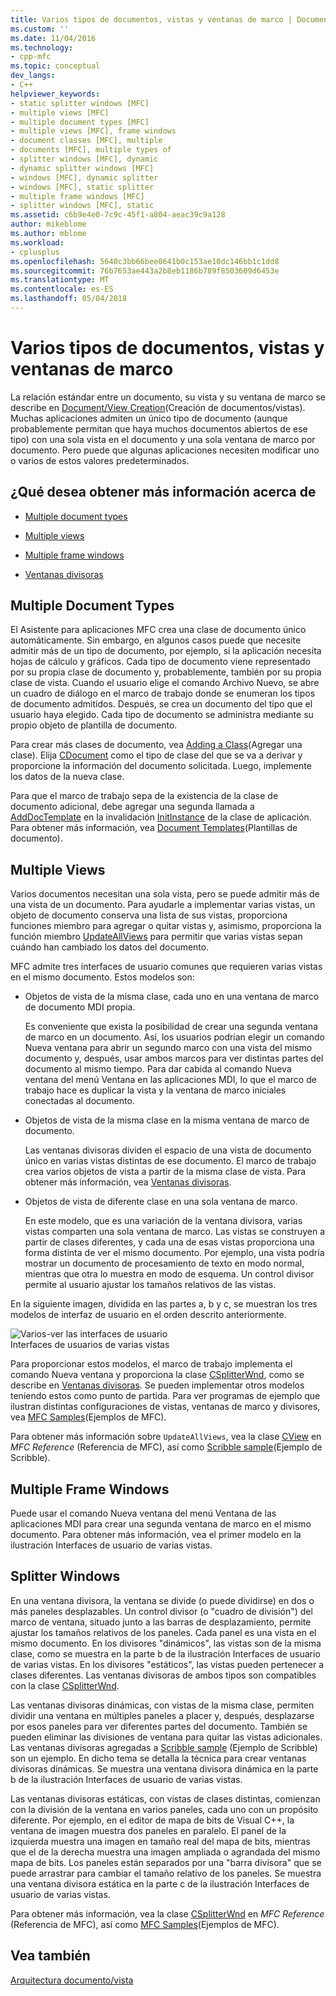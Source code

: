 ```yaml
---
title: Varios tipos de documentos, vistas y ventanas de marco | Documentos de Microsoft
ms.custom: ''
ms.date: 11/04/2016
ms.technology:
- cpp-mfc
ms.topic: conceptual
dev_langs:
- C++
helpviewer_keywords:
- static splitter windows [MFC]
- multiple views [MFC]
- multiple document types [MFC]
- multiple views [MFC], frame windows
- document classes [MFC], multiple
- documents [MFC], multiple types of
- splitter windows [MFC], dynamic
- dynamic splitter windows [MFC]
- windows [MFC], dynamic splitter
- windows [MFC], static splitter
- multiple frame windows [MFC]
- splitter windows [MFC], static
ms.assetid: c6b9e4e0-7c9c-45f1-a804-aeac39c9a128
author: mikeblome
ms.author: mblome
ms.workload:
- cplusplus
ms.openlocfilehash: 5640c3bb66bee0641b0c153ae10dc146bb1c1dd8
ms.sourcegitcommit: 76b7653ae443a2b8eb1186b789f8503609d6453e
ms.translationtype: MT
ms.contentlocale: es-ES
ms.lasthandoff: 05/04/2018
---
```

# <a name="multiple-document-types-views-and-frame-windows"></a>Varios tipos de documentos, vistas y ventanas de marco
La relación estándar entre un documento, su vista y su ventana de marco se describe en [Document/View Creation](../mfc/document-view-creation.md)(Creación de documentos/vistas). Muchas aplicaciones admiten un único tipo de documento (aunque probablemente permitan que haya muchos documentos abiertos de ese tipo) con una sola vista en el documento y una sola ventana de marco por documento. Pero puede que algunas aplicaciones necesiten modificar uno o varios de estos valores predeterminados.  
  
## <a name="what-do-you-want-to-know-more-about"></a>¿Qué desea obtener más información acerca de  
  
-   [Multiple document types](#_core_multiple_document_types)  
  
-   [Multiple views](#_core_multiple_views)  
  
-   [Multiple frame windows](#_core_multiple_frame_windows)  
  
-   [Ventanas divisoras](#_core_splitter_windows)  
  
##  <a name="_core_multiple_document_types"></a> Multiple Document Types  
 El Asistente para aplicaciones MFC crea una clase de documento único automáticamente. Sin embargo, en algunos casos puede que necesite admitir más de un tipo de documento, por ejemplo, si la aplicación necesita hojas de cálculo y gráficos. Cada tipo de documento viene representado por su propia clase de documento y, probablemente, también por su propia clase de vista. Cuando el usuario elige el comando Archivo Nuevo, se abre un cuadro de diálogo en el marco de trabajo donde se enumeran los tipos de documento admitidos. Después, se crea un documento del tipo que el usuario haya elegido. Cada tipo de documento se administra mediante su propio objeto de plantilla de documento.  
  
 Para crear más clases de documento, vea [Adding a Class](../ide/adding-a-class-visual-cpp.md)(Agregar una clase). Elija [CDocument](../mfc/reference/cdocument-class.md) como el tipo de clase del que se va a derivar y proporcione la información del documento solicitada. Luego, implemente los datos de la nueva clase.  
  
 Para que el marco de trabajo sepa de la existencia de la clase de documento adicional, debe agregar una segunda llamada a [AddDocTemplate](../mfc/reference/cwinapp-class.md#adddoctemplate) en la invalidación [InitInstance](../mfc/reference/cwinapp-class.md#initinstance) de la clase de aplicación. Para obtener más información, vea [Document Templates](../mfc/document-templates-and-the-document-view-creation-process.md)(Plantillas de documento).  
  
##  <a name="_core_multiple_views"></a> Multiple Views  
 Varios documentos necesitan una sola vista, pero se puede admitir más de una vista de un documento. Para ayudarle a implementar varias vistas, un objeto de documento conserva una lista de sus vistas, proporciona funciones miembro para agregar o quitar vistas y, asimismo, proporciona la función miembro [UpdateAllViews](../mfc/reference/cdocument-class.md#updateallviews) para permitir que varias vistas sepan cuándo han cambiado los datos del documento.  
  
 MFC admite tres interfaces de usuario comunes que requieren varias vistas en el mismo documento. Estos modelos son:  
  
-   Objetos de vista de la misma clase, cada uno en una ventana de marco de documento MDI propia.  
  
     Es conveniente que exista la posibilidad de crear una segunda ventana de marco en un documento. Así, los usuarios podrían elegir un comando Nueva ventana para abrir un segundo marco con una vista del mismo documento y, después, usar ambos marcos para ver distintas partes del documento al mismo tiempo. Para dar cabida al comando Nueva ventana del menú Ventana en las aplicaciones MDI, lo que el marco de trabajo hace es duplicar la vista y la ventana de marco iniciales conectadas al documento.  
  
-   Objetos de vista de la misma clase en la misma ventana de marco de documento.  
  
     Las ventanas divisoras dividen el espacio de una vista de documento único en varias vistas distintas de ese documento. El marco de trabajo crea varios objetos de vista a partir de la misma clase de vista. Para obtener más información, vea [Ventanas divisoras](#_core_splitter_windows).  
  
-   Objetos de vista de diferente clase en una sola ventana de marco.  
  
     En este modelo, que es una variación de la ventana divisora, varias vistas comparten una sola ventana de marco. Las vistas se construyen a partir de clases diferentes, y cada una de esas vistas proporciona una forma distinta de ver el mismo documento. Por ejemplo, una vista podría mostrar un documento de procesamiento de texto en modo normal, mientras que otra lo muestra en modo de esquema. Un control divisor permite al usuario ajustar los tamaños relativos de las vistas.  
  
 En la siguiente imagen, dividida en las partes a, b y c, se muestran los tres modelos de interfaz de usuario en el orden descrito anteriormente.  
  
 ![Varios&#45;ver las interfaces de usuario](../mfc/media/vc37a71.gif "vc37a71")  
Interfaces de usuarios de varias vistas  
  
 Para proporcionar estos modelos, el marco de trabajo implementa el comando Nueva ventana y proporciona la clase [CSplitterWnd](../mfc/reference/csplitterwnd-class.md), como se describe en [Ventanas divisoras](#_core_splitter_windows). Se pueden implementar otros modelos teniendo estos como punto de partida. Para ver programas de ejemplo que ilustran distintas configuraciones de vistas, ventanas de marco y divisores, vea [MFC Samples](../visual-cpp-samples.md)(Ejemplos de MFC).  
  
 Para obtener más información sobre `UpdateAllViews`, vea la clase [CView](../mfc/reference/cview-class.md) en *MFC Reference* (Referencia de MFC), así como [Scribble sample](../visual-cpp-samples.md)(Ejemplo de Scribble).  
  
##  <a name="_core_multiple_frame_windows"></a> Multiple Frame Windows  
 Puede usar el comando Nueva ventana del menú Ventana de las aplicaciones MDI para crear una segunda ventana de marco en el mismo documento. Para obtener más información, vea el primer modelo en la ilustración Interfaces de usuario de varias vistas.  
  
##  <a name="_core_splitter_windows"></a> Splitter Windows  
 En una ventana divisora, la ventana se divide (o puede dividirse) en dos o más paneles desplazables. Un control divisor (o "cuadro de división") del marco de ventana, situado junto a las barras de desplazamiento, permite ajustar los tamaños relativos de los paneles. Cada panel es una vista en el mismo documento. En los divisores "dinámicos", las vistas son de la misma clase, como se muestra en la parte b de la ilustración Interfaces de usuario de varias vistas. En los divisores "estáticos", las vistas pueden pertenecer a clases diferentes. Las ventanas divisoras de ambos tipos son compatibles con la clase [CSplitterWnd](../mfc/reference/csplitterwnd-class.md).  
  
 Las ventanas divisoras dinámicas, con vistas de la misma clase, permiten dividir una ventana en múltiples paneles a placer y, después, desplazarse por esos paneles para ver diferentes partes del documento. También se pueden eliminar las divisiones de ventana para quitar las vistas adicionales. Las ventanas divisoras agregadas a [Scribble sample](../visual-cpp-samples.md) (Ejemplo de Scribble) son un ejemplo. En dicho tema se detalla la técnica para crear ventanas divisoras dinámicas. Se muestra una ventana divisora dinámica en la parte b de la ilustración Interfaces de usuario de varias vistas.  
  
 Las ventanas divisoras estáticas, con vistas de clases distintas, comienzan con la división de la ventana en varios paneles, cada uno con un propósito diferente. Por ejemplo, en el editor de mapa de bits de Visual C++, la ventana de imagen muestra dos paneles en paralelo. El panel de la izquierda muestra una imagen en tamaño real del mapa de bits, mientras que el de la derecha muestra una imagen ampliada o agrandada del mismo mapa de bits. Los paneles están separados por una "barra divisora" que se puede arrastrar para cambiar el tamaño relativo de los paneles. Se muestra una ventana divisora estática en la parte c de la ilustración Interfaces de usuario de varias vistas.  
  
 Para obtener más información, vea la clase [CSplitterWnd](../mfc/reference/csplitterwnd-class.md) en *MFC Reference* (Referencia de MFC), así como [MFC Samples](../visual-cpp-samples.md)(Ejemplos de MFC).  
  
## <a name="see-also"></a>Vea también  
 [Arquitectura documento/vista](../mfc/document-view-architecture.md)

